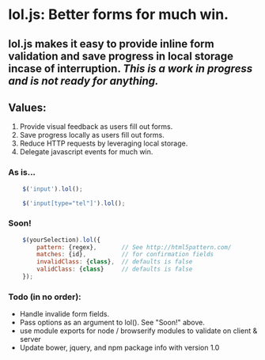 # lol.js: Better forms for much win.

## lol.js makes it easy to provide inline form validation and save progress in local storage incase of interruption. _This is a work in progress and is not ready for anything._

## Values:
1. Provide visual feedback as users fill out forms.
2. Save progress locally as users fill out forms.
3. Reduce HTTP requests by leveraging local storage.
4. Delegate javascript events for much win.

### As is...
```javascript
	$('input').lol();
```

```javascript
	$('input[type="tel"]').lol();
```

### Soon!
```javascript
	$(yourSelection).lol({
		pattern: {regex},		// See http://html5pattern.com/
		matches: {id}, 			// for confirmation fields
		invalidClass: {class}, 	// defaults is false
		validClass: {class} 	// defaults is false
	});
```

### Todo (in no order):
- Handle invalide form fields.
- Pass options as an argument to lol(). See "Soon!" above.
- use module exports for node / browserify modules to validate on client & server
- Update bower, jquery, and npm package info with version 1.0